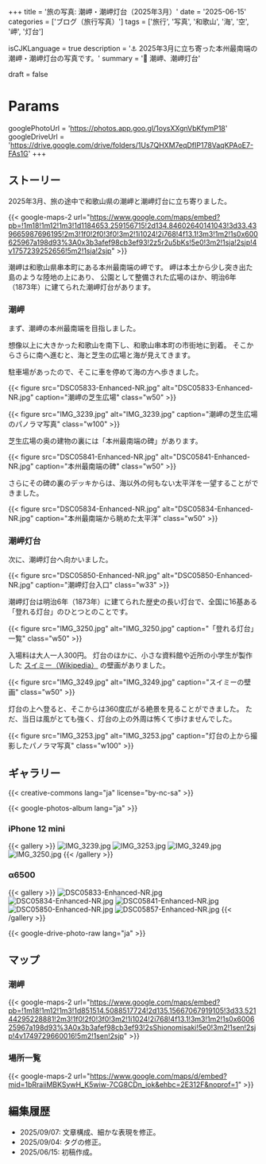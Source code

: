 +++
title = '旅の写真: 潮岬・潮岬灯台（2025年3月）'
date = '2025-06-15'
categories = ['ブログ（旅行写真）']
tags = ['旅行', '写真', '和歌山', '海', '空', '岬', '灯台']

isCJKLanguage = true
description = '⚓️ 2025年3月に立ち寄った本州最南端の潮岬・潮岬灯台の写真です。'
summary = '📍 潮岬、潮岬灯台'

draft = false

# Params
googlePhotoUrl = 'https://photos.app.goo.gl/1oysXXgnVbKfymP18'
googleDriveUrl = 'https://drive.google.com/drive/folders/1Us7QHXM7eqDfIP178VaqKPAoE7-FAs1G'
+++


## ストーリー

2025年3月、旅の途中で和歌山県の潮岬と潮岬灯台に立ち寄りました。

{{< google-maps-2
    url="https://www.google.com/maps/embed?pb=!1m18!1m12!1m3!1d1184653.259156715!2d134.84602640141043!3d33.439665987696195!2m3!1f0!2f0!3f0!3m2!1i1024!2i768!4f13.1!3m3!1m2!1s0x600625967a198d93%3A0x3b3afef98cb3ef93!2z5r2u5bKs!5e0!3m2!1sja!2sjp!4v1757239252656!5m2!1sja!2sjp"
    >}}


潮岬は和歌山県串本町にある本州最南端の岬です。
岬は本土から少し突き出た島のような陸地の上にあり、
公園として整備された広場のほか、明治6年（1873年）に建てられた潮岬灯台があります。


### 潮岬

まず、潮岬の本州最南端を目指しました。

想像以上に大きかった和歌山を南下し、和歌山串本町の市街地に到着。
そこからさらに南へ進むと、海と芝生の広場と海が見えてきます。

駐車場があったので、そこに車を停めて海の方へ歩きました。

{{< figure
    src="DSC05833-Enhanced-NR.jpg"
    alt="DSC05833-Enhanced-NR.jpg"
    caption="潮岬の芝生広場"
    class="w50"
    >}}

{{< figure
    src="IMG_3239.jpg"
    alt="IMG_3239.jpg"
    caption="潮岬の芝生広場のパノラマ写真"
    class="w100"
    >}}


芝生広場の奥の建物の裏には「本州最南端の碑」があります。

{{< figure
    src="DSC05841-Enhanced-NR.jpg"
    alt="DSC05841-Enhanced-NR.jpg"
    caption="本州最南端の碑"
    class="w50"
    >}}


さらにその碑の裏のデッキからは、海以外の何もない太平洋を一望することができました。

{{< figure
    src="DSC05834-Enhanced-NR.jpg"
    alt="DSC05834-Enhanced-NR.jpg"
    caption="本州最南端から眺めた太平洋"
    class="w50"
    >}}


### 潮岬灯台

次に、潮岬灯台へ向かいました。

{{< figure
    src="DSC05850-Enhanced-NR.jpg"
    alt="DSC05850-Enhanced-NR.jpg"
    caption="潮岬灯台入口"
    class="w33"
    >}}

潮岬灯台は明治6年（1873年）に建てられた歴史の長い灯台で、全国に16基ある「登れる灯台」のひとつとのことです。

{{< figure
    src="IMG_3250.jpg"
    alt="IMG_3250.jpg"
    caption="「登れる灯台」一覧"
    class="w50"
    >}}

入場料は大人一人300円。
灯台のほかに、小さな資料館や近所の小学生が製作した [スイミー（Wikipedia）](https://ja.wikipedia.org/wiki/%E3%82%B9%E3%82%A4%E3%83%9F%E3%83%BC) の壁画がありました。

{{< figure
    src="IMG_3249.jpg"
    alt="IMG_3249.jpg"
    caption="スイミーの壁画"
    class="w50"
    >}}

灯台の上へ登ると、そこからは360度広がる絶景を見ることができました。
ただ、当日は風がとても強く、灯台の上の外周は怖くて歩けませんでした。

{{< figure
    src="IMG_3253.jpg"
    alt="IMG_3253.jpg"
    caption="灯台の上から撮影したパノラマ写真"
    class="w100"
    >}}


## ギャラリー

{{< creative-commons lang="ja" license="by-nc-sa" >}}

{{< google-photos-album lang="ja" >}}


### iPhone 12 mini

{{< gallery >}}
<img src="IMG_3239.jpg" alt="IMG_3239.jpg" class="grid-w100" />
<img src="IMG_3253.jpg" alt="IMG_3253.jpg" class="grid-w100" />
<img src="IMG_3249.jpg" alt="IMG_3249.jpg" class="grid-w50" />
<img src="IMG_3250.jpg" alt="IMG_3250.jpg" class="grid-w50" />
{{< /gallery >}}


### α6500

{{< gallery >}}
<img src="DSC05833-Enhanced-NR.jpg" alt="DSC05833-Enhanced-NR.jpg" class="grid-w50" />
<img src="DSC05834-Enhanced-NR.jpg" alt="DSC05834-Enhanced-NR.jpg" class="grid-w50" />
<img src="DSC05841-Enhanced-NR.jpg" alt="DSC05841-Enhanced-NR.jpg" class="grid-w50" />
<img src="DSC05850-Enhanced-NR.jpg" alt="DSC05850-Enhanced-NR.jpg" class="grid-w50" />
<img src="DSC05857-Enhanced-NR.jpg" alt="DSC05857-Enhanced-NR.jpg" class="grid-w50" />
{{< /gallery >}}

{{< google-drive-photo-raw lang="ja" >}}


## マップ

### 潮岬

{{< google-maps-2
    url="https://www.google.com/maps/embed?pb=!1m18!1m12!1m3!1d851514.5088517724!2d135.15667067919105!3d33.52144295228881!2m3!1f0!2f0!3f0!3m2!1i1024!2i768!4f13.1!3m3!1m2!1s0x600625967a198d93%3A0x3b3afef98cb3ef93!2sShionomisaki!5e0!3m2!1sen!2sjp!4v1749729660016!5m2!1sen!2sjp" >}}


### 場所一覧

{{< google-maps-2
    url="https://www.google.com/maps/d/embed?mid=1bRraiiMBKSywH_K5wiw-7CG8CDn_iok&ehbc=2E312F&noprof=1"
    >}}


## 編集履歴

- 2025/09/07: 文章構成、細かな表現を修正。
- 2025/09/04: タグの修正。
- 2025/06/15: 初稿作成。
